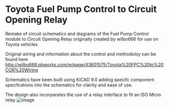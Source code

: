 # Toyota Fuel Pump Control to Circuit Opening Relay
Remake of circuit schematics and diagrams of the Fuel Pump Control module to Circuit Opening Relay originally created by wilbo666 for use on Toyota vehicles

Original wiring and information about the control and methodoloy can be found here http://wilbo666.pbworks.com/w/page/43601575/Toyota%20FPC%20to%20COR%20Wiring

Schematics have been built using KiCAD 9.0 adding specifc component specifcations into the schematics for clairity and ease of use. 

The design also incorparates the use of a relay interface to fit an ISO Micro relay
![image](https://github.com/user-attachments/assets/c763a06d-c967-496c-a41b-d13cc0b5d70a)
